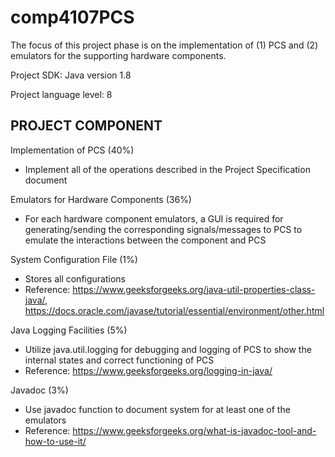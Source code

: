 # comp4107PCS
The focus of this project phase is on the implementation of (1) PCS and (2) emulators for the supporting hardware components.

Project SDK: Java version 1.8

Project language level: 8

## PROJECT COMPONENT

Implementation of PCS (40%)
- Implement all of the operations described in the Project Specification document

Emulators for Hardware Components (36%)
- For each hardware component emulators, a GUI is required for generating/sending the corresponding signals/messages to PCS to emulate the interactions between the component and PCS

System Configuration File (1%)
- Stores all configurations
- Reference: 
https://www.geeksforgeeks.org/java-util-properties-class-java/, 
https://docs.oracle.com/javase/tutorial/essential/environment/other.html

Java Logging Facilities (5%)
- Utilize java.util.logging for debugging and logging of PCS to show the internal states and correct functioning of PCS
- Reference: https://www.geeksforgeeks.org/logging-in-java/

Javadoc (3%)
- Use javadoc function to document system for at least one of the emulators
- Reference: https://www.geeksforgeeks.org/what-is-javadoc-tool-and-how-to-use-it/



